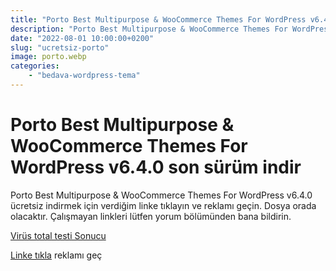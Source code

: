 ```yaml
---
title: "Porto Best Multipurpose & WooCommerce Themes For WordPress v6.4.0 indir"
description: "Porto Best Multipurpose & WooCommerce Themes For WordPress v6.4.0 ucrestsiz indirme yolu"
date: "2022-08-01 10:00:00+0200"
slug: "ucretsiz-porto"
image: porto.webp
categories: 
    - "bedava-wordpress-tema"
---
```


# Porto Best Multipurpose & WooCommerce Themes For WordPress v6.4.0 son sürüm indir

Porto Best Multipurpose & WooCommerce Themes For WordPress v6.4.0 ücretsiz indirmek için verdiğim linke tıklayın ve reklamı geçin.
Dosya orada olacaktır. Çalışmayan linkleri lütfen yorum bölümünden bana bildirin.

[Virüs total testi Sonucu](https://www.virustotal.com/gui/file/902fe24e8d2f1609c761244f6e29bdf83dbf8a54840e6225a2bdd1066fe22a4f
)

[Linke tıkla](http://bc.vc/4WLmXzu) reklamı geç

